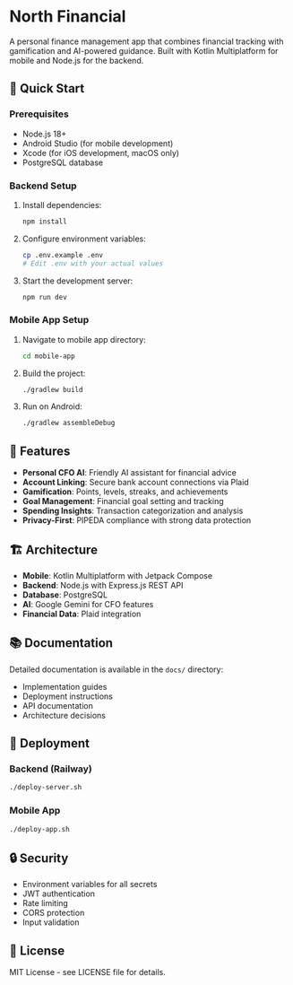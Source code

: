# North Financial

A personal finance management app that combines financial tracking with gamification and AI-powered guidance. Built with Kotlin Multiplatform for mobile and Node.js for the backend.

## 🚀 Quick Start

### Prerequisites
- Node.js 18+
- Android Studio (for mobile development)
- Xcode (for iOS development, macOS only)
- PostgreSQL database

### Backend Setup
1. Install dependencies:
   ```bash
   npm install
   ```

2. Configure environment variables:
   ```bash
   cp .env.example .env
   # Edit .env with your actual values
   ```

3. Start the development server:
   ```bash
   npm run dev
   ```

### Mobile App Setup
1. Navigate to mobile app directory:
   ```bash
   cd mobile-app
   ```

2. Build the project:
   ```bash
   ./gradlew build
   ```

3. Run on Android:
   ```bash
   ./gradlew assembleDebug
   ```

## 📱 Features

- **Personal CFO AI**: Friendly AI assistant for financial advice
- **Account Linking**: Secure bank account connections via Plaid
- **Gamification**: Points, levels, streaks, and achievements
- **Goal Management**: Financial goal setting and tracking
- **Spending Insights**: Transaction categorization and analysis
- **Privacy-First**: PIPEDA compliance with strong data protection

## 🏗️ Architecture

- **Mobile**: Kotlin Multiplatform with Jetpack Compose
- **Backend**: Node.js with Express.js REST API
- **Database**: PostgreSQL
- **AI**: Google Gemini for CFO features
- **Financial Data**: Plaid integration

## 📚 Documentation

Detailed documentation is available in the `docs/` directory:
- Implementation guides
- Deployment instructions
- API documentation
- Architecture decisions

## 🚀 Deployment

### Backend (Railway)
```bash
./deploy-server.sh
```

### Mobile App
```bash
./deploy-app.sh
```

## 🔒 Security

- Environment variables for all secrets
- JWT authentication
- Rate limiting
- CORS protection
- Input validation

## 📄 License

MIT License - see LICENSE file for details.